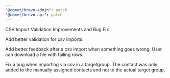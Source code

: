 ```yaml
---
"@comet/brevo-admin": patch
"@comet/brevo-api": patch
---
```


CSV Import Validation Improvements and Bug Fix

Add better validation for csv imports.

Add better feedback after a csv import when something goes wrong. User can download a file with failing rows.

Fix a bug when importing via csv in a targetgroup. The contact was only added to the manually assigned contacts and not to the actual target group.
